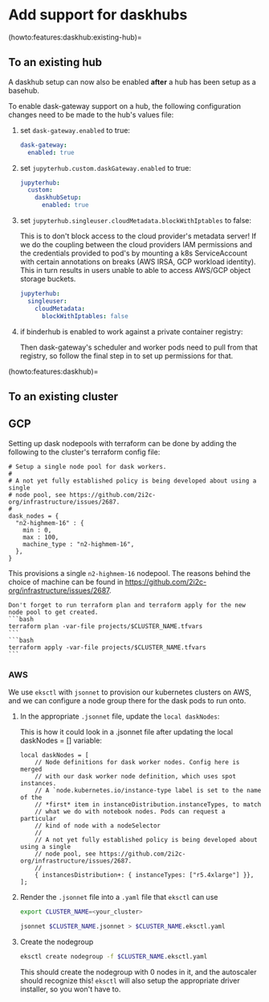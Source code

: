 # Add support for daskhubs

(howto:features:daskhub:existing-hub)=
## To an existing hub

A daskhub setup can now also be enabled **after** a hub has been setup as a basehub.

To enable dask-gateway support on a hub, the following configuration changes need to be made to the hub's values file:

1. set `dask-gateway.enabled` to true:

    ```yaml
    dask-gateway:
      enabled: true
    ```

1. set `jupyterhub.custom.daskGateway.enabled` to true:

    ```yaml
    jupyterhub:
      custom:
        daskhubSetup:
          enabled: true
    ```

1. set `jupyterhub.singleuser.cloudMetadata.blockWithIptables` to false:

    This is to don't block access to the cloud provider's metadata server!
    If we do the coupling between the cloud providers IAM permissions and
    the credentials provided to pod's by mounting a k8s ServiceAccount
    with certain annotations on breaks (AWS IRSA, GCP workload identity).
    This in turn results in users unable to able to access AWS/GCP object
    storage buckets.

    ```yaml
    jupyterhub:
      singleuser:
        cloudMetadata:
          blockWithIptables: false
    ```

1. if binderhub is enabled to work against a private container registry:

    Then dask-gateway's scheduler and worker pods need to pull from that
    registry, so follow the final step in [](howto:features:imagebuilding-hub:configure-binderhub-service-chart)
    to set up permissions for that.

(howto:features:daskhub)=
## To an existing cluster

## GCP

Setting up dask nodepools with terraform can be done by adding the following to the cluster's terraform config file:

```
# Setup a single node pool for dask workers.
#
# A not yet fully established policy is being developed about using a single
# node pool, see https://github.com/2i2c-org/infrastructure/issues/2687.
#
dask_nodes = {
  "n2-highmem-16" : {
    min : 0,
    max : 100,
    machine_type : "n2-highmem-16",
  },
}
```

This provisions a single `n2-highmem-16` nodepool. The reasons behind the choice of machine can be found in https://github.com/2i2c-org/infrastructure/issues/2687.

````{tip}
Don't forget to run terraform plan and terraform apply for the new node pool to get created.
```bash
terraform plan -var-file projects/$CLUSTER_NAME.tfvars
```
```bash
terraform apply -var-file projects/$CLUSTER_NAME.tfvars
```
````

### AWS

We use `eksctl` with `jsonnet` to provision our kubernetes clusters on
AWS, and we can configure a node group there for the dask pods to run onto.

1. In the appropriate `.jsonnet` file, update the `local daskNodes`:

    This is how it could look in a .jsonnet file after updating the local daskNodes = [] variable:

    ```
    local daskNodes = [
        // Node definitions for dask worker nodes. Config here is merged
        // with our dask worker node definition, which uses spot instances.
        // A `node.kubernetes.io/instance-type label is set to the name of the
        // *first* item in instanceDistribution.instanceTypes, to match
        // what we do with notebook nodes. Pods can request a particular
        // kind of node with a nodeSelector
        //
        // A not yet fully established policy is being developed about using a single
        // node pool, see https://github.com/2i2c-org/infrastructure/issues/2687.
        //
        { instancesDistribution+: { instanceTypes: ["r5.4xlarge"] }},
    ];
    ```

2. Render the `.jsonnet` file into a `.yaml` file that `eksctl` can use

   ```bash
   export CLUSTER_NAME=<your_cluster>
   ```

   ```bash
   jsonnet $CLUSTER_NAME.jsonnet > $CLUSTER_NAME.eksctl.yaml
   ```

3. Create the nodegroup

   ```bash
   eksctl create nodegroup -f $CLUSTER_NAME.eksctl.yaml
   ```

   This should create the nodegroup with 0 nodes in it, and the
   autoscaler should recognize this! `eksctl` will also setup the
   appropriate driver installer, so you won't have to.
